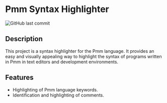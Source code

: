 # Pmm Syntax Highlighter
![GitHub last commit](https://img.shields.io/github/last-commit/and1na/PmmCodeHighlighting)

## Description
This project is a syntax highlighter for the Pmm language. It provides an easy and visually appealing way to highlight the syntax of programs written in Pmm in text editors and development environments.

## Features
- Highlighting of Pmm language keywords.
- Identification and highlighting of comments.


